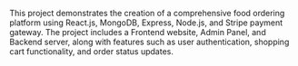 This project demonstrates the creation of a comprehensive food ordering platform using React.js, MongoDB, Express, Node.js, and Stripe payment gateway. The project includes a Frontend website, Admin Panel, and Backend server, along with features such as user authentication, shopping cart functionality, and order status updates.
